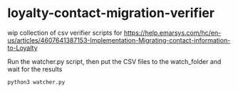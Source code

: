 # loyalty-contact-migration-verifier
wip collection of csv verifier scripts for https://help.emarsys.com/hc/en-us/articles/4607641387153-Implementation-Migrating-contact-information-to-Loyalty

Run the watcher.py script, then put the CSV files to the watch_folder and wait for the results
```
python3 watcher.py
```